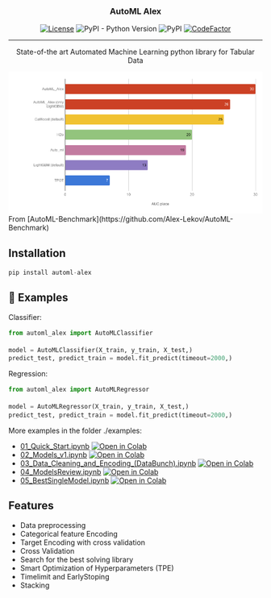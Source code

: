 

<h3 align="center">AutoML Alex</h3>

<div align="center">

[![License](https://img.shields.io/badge/license-MIT-blue.svg)](/LICENSE)
![PyPI - Python Version](https://img.shields.io/pypi/pyversions/automl-alex)
![PyPI](https://img.shields.io/pypi/v/automl-alex)
[![CodeFactor](https://www.codefactor.io/repository/github/alex-lekov/automl_alex/badge)](https://www.codefactor.io/repository/github/alex-lekov/automl_alex)

</div>

---

<p align="center"> State-of-the art Automated Machine Learning python library for Tabular Data</p>


<img width=800 src="https://github.com/Alex-Lekov/AutoML-Benchmark/blob/master/img/AUC_place_v2.png" alt="bench">
From [AutoML-Benchmark](https://github.com/Alex-Lekov/AutoML-Benchmark) 


## Installation

```python
pip install automl-alex
```


## 🚀 Examples

Classifier:
```python
from automl_alex import AutoMLClassifier

model = AutoMLClassifier(X_train, y_train, X_test,)
predict_test, predict_train = model.fit_predict(timeout=2000,)
```

Regression:
```python
from automl_alex import AutoMLRegressor

model = AutoMLRegressor(X_train, y_train, X_test,)
predict_test, predict_train = model.fit_predict(timeout=2000,)
```

More examples in the folder ./examples:

- [01_Quick_Start.ipynb](https://github.com/Alex-Lekov/AutoML_Alex/blob/master/examples/01_Quick_Start.ipynb)  [![Open in Colab](https://colab.research.google.com/assets/colab-badge.svg)](http://colab.research.google.com/github/Alex-Lekov/AutoML_Alex/blob/master/examples/01_Quick_Start.ipynb)
- [02_Models_v1.ipynb](https://github.com/Alex-Lekov/AutoML_Alex/blob/master/examples/02_Models_v1.ipynb)  [![Open in Colab](https://colab.research.google.com/assets/colab-badge.svg)](http://colab.research.google.com/github/Alex-Lekov/AutoML_Alex/blob/master/examples/02_Models_v1.ipynb)
- [03_Data_Cleaning_and_Encoding_(DataBunch).ipynb](https://github.com/Alex-Lekov/AutoML_Alex/blob/master/examples/03_Data_Cleaning_and_Encoding_(DataBunch).ipynb)  [![Open in Colab](https://colab.research.google.com/assets/colab-badge.svg)](http://colab.research.google.com/github/Alex-Lekov/AutoML_Alex/blob/master/examples/03_Data_Cleaning_and_Encoding_(DataBunch).ipynb)
- [04_ModelsReview.ipynb](https://github.com/Alex-Lekov/AutoML_Alex/blob/master/examples/04_ModelsReview.ipynb)  [![Open in Colab](https://colab.research.google.com/assets/colab-badge.svg)](http://colab.research.google.com/github/Alex-Lekov/AutoML_Alex/blob/master/examples/04_ModelsReview.ipynb)
- [05_BestSingleModel.ipynb](https://github.com/Alex-Lekov/AutoML_Alex/blob/master/examples/05_BestSingleModel.ipynb)  [![Open in Colab](https://colab.research.google.com/assets/colab-badge.svg)](http://colab.research.google.com/github/Alex-Lekov/AutoML_Alex/blob/master/examples/05_BestSingleModel.ipynb)


## Features

- Data preprocessing
- Categorical feature Encoding
- Target Encoding with cross validation
- Cross Validation
- Search for the best solving library 
- Smart Optimization of Hyperparameters (TPE)
- Timelimit and EarlyStoping
- Stacking

